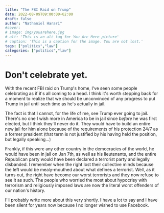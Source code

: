 ```yaml
---
title: "The FBI Raid on Trump"
date: 2022-08-09T09:00:00+02:00
draft: false
author: "Nathaniel Harari"
#cover:
# image: img/youarehere.jpg
# alt: 'This is an alt tag for You Are Here picture'
# caption: 'This is a caption for the image. You are not lost.'
tags: ["politics","law"]
categories: ["politics","law"]
---
```


# Don't celebrate yet.

With the recent FBI raid on Trump's home, I've seen some people celebrating as if it's all coming to a head. I think it's worth stepping back for a moment to realize that we should be unconvinced of any progress to put Trump in jail until such time as he's actually in jail.

The fact is that I cannot, for the life of me, see Trump ever going to jail. There's no one I wish more in America to be in jail since *before* he was first elected, but I think they'll never do it. They would have to build an entire new jail for him alone because of the requirements of his protection 24/7 as a former president (that term is not justified by his having held the position, but legally speaking...)

Frankly, if this were any other country in the democracies of the world, he would have been in jail on Jan 7th, as well as his lieutenants, and the entire Republican party would have been declared a terrorist party and legally disbanded. I remember when the right lost their collective minds because the left would be mealy-mouthed about what defines a terrorist. Well, as it turns out, the right have become our worst terrorists and they now refuse to see it as such. The people who worried the most about hypocrisy with terrorism and religiously imposed laws are now the literal worst offenders of our nation's history.

I'll probably write more about this very shortly. I have a lot to say and I have been silent for years now because I no longer wished to use Facebook.
